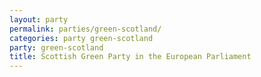 ```yaml
---
layout: party
permalink: parties/green-scotland/
categories: party green-scotland
party: green-scotland
title: Scottish Green Party in the European Parliament
---
```

